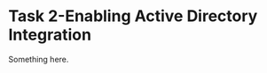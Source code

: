 [title]: # (Task 2-Enabling Active Directory Integration)
[tags]: # (XXX)
[priority]: # (1512)
# Task 2-Enabling Active Directory Integration
Something here.

